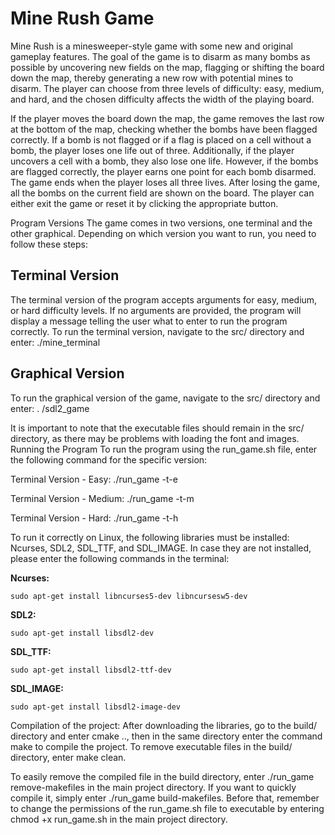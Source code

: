 # Mine Rush Game

Mine Rush is a minesweeper-style game with some new and original gameplay features. The goal of the game is to disarm as many bombs as possible by uncovering new fields on the map, flagging or shifting the board down the map, thereby generating a new row with potential mines to disarm. The player can choose from three levels of difficulty: easy, medium, and hard, and the chosen difficulty affects the width of the playing board.

If the player moves the board down the map, the game removes the last row at the bottom of the map, checking whether the bombs have been flagged correctly. If a bomb is not flagged or if a flag is placed on a cell without a bomb, the player loses one life out of three. Additionally, if the player uncovers a cell with a bomb, they also lose one life. However, if the bombs are flagged correctly, the player earns one point for each bomb disarmed. The game ends when the player loses all three lives. After losing the game, all the bombs on the current field are shown on the board. The player can either exit the game or reset it by clicking the appropriate button.

Program Versions
The game comes in two versions, one terminal and the other graphical. Depending on which version you want to run, you need to follow these steps:

## Terminal Version
The terminal version of the program accepts arguments for easy, medium, or hard 	difficulty levels. If no arguments are provided, the program will display a message telling the user what to enter to run the program correctly. To run the terminal version, navigate to the src/ directory and enter:
		./mine_terminal <argument>

## Graphical Version
To run the graphical version of the game, navigate to the src/ directory and enter:
	.	/sdl2_game

It is important to note that the executable files should remain in the src/ directory, as there may be problems with loading the font and images.
Running the Program To run the program using the run_game.sh file, enter the following command for the specific version:

Terminal Version - Easy:
		./run_game -t-e

Terminal Version - Medium:
		./run_game -t-m

Terminal Version - Hard:
		./run_game -t-h

To run it correctly on Linux, the following libraries must be installed: Ncurses, SDL2, SDL_TTF, and SDL_IMAGE. In case they are not installed, please enter the following commands in the terminal:

**Ncurses:**
```
sudo apt-get install libncurses5-dev libncursesw5-dev
```

**SDL2:**
```
sudo apt-get install libsdl2-dev
```
	
**SDL_TTF:**
```
sudo apt-get install libsdl2-ttf-dev
```
	
**SDL_IMAGE:**
```
sudo apt-get install libsdl2-image-dev
```
Compilation of the project:
After downloading the libraries, go to the build/ directory and enter cmake .., then in the same directory enter the command make to compile the project.
To remove executable files in the build/ directory, enter make clean.

To easily remove the compiled file in the build directory, enter ./run_game remove-makefiles in the main project directory. If you want to quickly compile it, simply enter ./run_game build-makefiles. Before that, remember to change the permissions of the run_game.sh file to executable by entering chmod +x run_game.sh in the main project directory.








